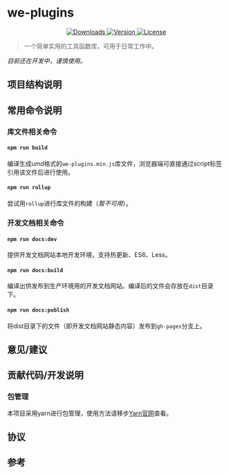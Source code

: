 # we-plugins

<p align="center">
  <a href="https://npmcharts.com/compare/we-plugins?minimal=true">
    <img src="https://img.shields.io/npm/dm/we-plugins.svg" alt="Downloads">
  </a>
  <a href="https://www.npmjs.com/package/we-plugins">
    <img src="https://img.shields.io/npm/v/we-plugins.svg" alt="Version">
  </a>
  <a href="https://www.npmjs.com/package/we-plugins">
    <img src="https://img.shields.io/npm/l/we-plugins.svg" alt="License">
  </a>
</p>

> 一个简单实用的工具函数库，可用于日常工作中。

*目前还在开发中，谨慎使用。*


## 项目结构说明


## 常用命令说明


### 库文件相关命令

#### `npm run build`

编译生成umd格式的`we-plugins.min.js`库文件，浏览器端可直接通过script标签引用该文件后进行使用。

#### `npm run rollup`

尝试用`rollup`进行库文件的构建（*暂不可用*）。


### 开发文档相关命令

#### `npm run docs:dev`

提供开发文档网站本地开发环境，支持热更新、ES6、Less。

#### `npm run docs:build`

编译出供发布到生产环境用的开发文档网站。编译后的文件会存放在`dist`目录下。

#### `npm run docs:publish`

将dist目录下的文件（即开发文档网站静态内容）发布到`gh-pages`分支上。


## 意见/建议


## 贡献代码/开发说明

### 包管理

本项目采用yarn进行包管理，使用方法请移步[Yarn官网](https://yarnpkg.com/en/)查看。

## 协议


## 参考
